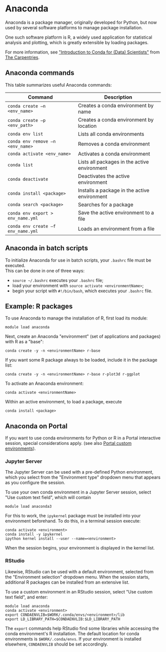 # Anaconda

Anaconda is a package manager,
originally developed for Python, 
but now used by several software platforms
to manage package installation.

One such software platform is R,
a widely used application for statistical analysis and plotting,
which is greatly extensible by loading packages.

For more information, see
["Introduction to Conda for (Data) Scientists"](https://carpentries-incubator.github.io/introduction-to-conda-for-data-scientists/) 
from [The Carpentries](https://carpentries.org/).

## Anaconda commands

This table summarizes useful Anaconda commands:

| Command | Description |
| ---- | ---- |
| `conda create –n <env_name>` | Creates a conda environment by name |
| `conda create –p <env_path>` | Creates a conda environment by location |
| `conda env list` | Lists all conda environments |
| `conda env remove –n <env_name>` | Removes a conda environment  |
| `conda activate <env_name>` | Activates a conda environment |
| `conda list` | Lists all packages in the active environment |
| `conda deactivate` | Deactivates the active environment |
| `conda install <package>` | Installs a package in the active environment |
| `conda search <package>` | Searches for a package |
| `conda env export > env_name.yml` | Save the active environment to a file |
| `conda env create –f env_name.yml` | Loads an environment from a file |


## Anaconda in batch scripts

To initialize Anaconda for use in batch scripts, 
your `.bashrc` file must be executed.  
This can be done in one of three ways:

- `source ~/.bashrc`  executes your `.bashrc` file;
- load your environment with `source activate <environmentName>`;
- begin your script with `#!/bin/bash`, which executes your `.bashrc` file.

## Example: R packages

To use Anaconda to manage the installation of R, first load its module: 
```
module load anaconda
```

Next, create an Anaconda "environment" (set of applications and packages)
with R as a "base":

```
conda create -y -n <environmentName> r-base
```

If you want some R package always to be loaded, include it in the package list:

```
conda create -y -n <environmentName> r-base r-plot3d r-ggplot
```

To activate an Anaconda environment:

```
conda activate <environmentName>
```

Within an active environment, to load a package, execute

```
conda install <package>
```



## Anaconda on Portal

If you want to use conda environments
for Python or R in a Portal interactive session, special considerations apply.
(see also [Portal custom environments](../running-jobs/portal.md/#custom-environments)).

### Jupyter Server

The Jupyter Server can be used with a pre-defined Python environment,
which you select from the "Environment type" dropdown menu 
that appears as you configure the session.

To use your own conda environment in a Jupyter Server session,
select "Use custom text field", which will contain 

```
module load anaconda3
```

For this to work, the `ipykernel` package must be installed into your environment beforehand.
To do this, in a terminal session execute:

```
conda activate <environment>
conda install -y ipykernel
ipython kernel install --user --name=<environment>
```

When the session begins, your environment is displayed in the kernel list.

### RStudio 

Likewise, RStudio can be used with a default environment,
selected from the "Environment selection" dropdown menu.
When the session starts,
additional R packages can be installed from an extensive list.

To use a custom environment in an RStudio session,
select "Use custom text field", and enter:

```
module load anaconda
conda activate <environment>
export CONDAENVLIB=$WORK/.conda/envs/<environment>/lib
export LD_LIBRARY_PATH=$CONDAENVLIB:$LD_LIBRARY_PATH
```

The `export` commands help RStudio find some libraries 
while accessing the conda environment's R installation. 
The default location for conda environments is `$WORK/.conda/envs`.
If your environment is installed elsewhere, 
`CONDAENVLIB` should be set accordingly. 
